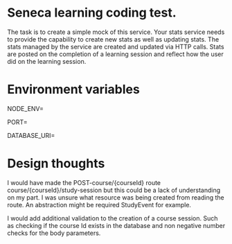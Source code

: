 # Seneca learning coding test.

The task is to create a simple mock of this service. Your stats service needs to provide the capability to create new stats as well as updating stats. The stats managed by the service are created and updated via HTTP calls. Stats are posted on the completion of a learning session and reflect how the user did on the learning session.

# Environment variables

NODE_ENV=

PORT=

DATABASE_URI=

# Design thoughts

I would have made the POST-course/{courseId} route course/{courseId}/study-session but this could be a lack of understanding on my part. I was unsure what resource was being created from reading the route. An abstraction might be required StudyEvent for example.

I would add additional validation to the creation of a course session. Such as checking if the course Id exists in the database and non negative number checks for the body parameters.
